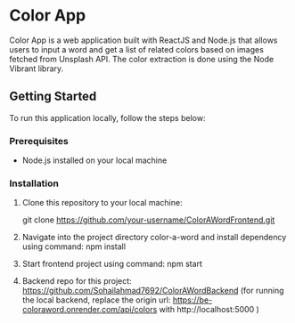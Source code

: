 # Color App

Color App is a web application built with ReactJS and Node.js that allows users to input a word and get a list of related colors based on images fetched from Unsplash API. The color extraction is done using the Node Vibrant library.

## Getting Started

To run this application locally, follow the steps below:

### Prerequisites

- Node.js installed on your local machine

### Installation

1. Clone this repository to your local machine:

   git clone https://github.com/your-username/ColorAWordFrontend.git

2. Navigate into the project directory color-a-word and install dependency using command:
   npm install
3. Start frontend project using command:
   npm start
4. Backend repo for this project:
   https://github.com/Sohailahmad7692/ColorAWordBackend
   (for running the local backend, replace the origin url: https://be-coloraword.onrender.com/api/colors with http://localhost:5000 )
